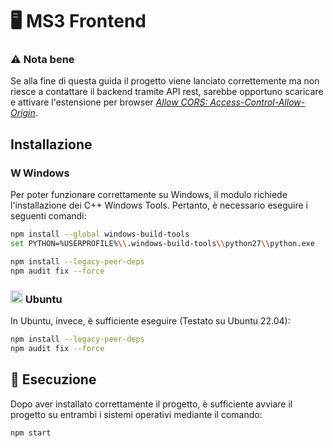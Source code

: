 # 🖥️ MS3 Frontend

### ⚠️ Nota bene
Se alla fine di questa guida il progetto viene lanciato correttemente ma non riesce a contattare il backend tramite API rest, sarebbe opportuno scaricare e attivare l'estensione per browser [ _Allow CORS: Access-Control-Allow-Origin_](https://chromewebstore.google.com/detail/allow-cors-access-control/lhobafahddgcelffkeicbaginigeejlf).

## Installazione
### <img src="https://upload.wikimedia.org/wikipedia/commons/8/87/Windows_logo_-_2021.svg" alt="Windows Logo" width="16"/> Windows
Per poter funzionare correttamente su Windows, il modulo richiede l'installazione dei C++ Windows Tools. Pertanto, è necessario eseguire i seguenti comandi:
```bash
npm install --global windows-build-tools 
set PYTHON=%USERPROFILE%\\.windows-build-tools\\python27\\python.exe

npm install --legacy-peer-deps
npm audit fix --force
```
### <img src="https://upload.wikimedia.org/wikipedia/commons/9/9e/UbuntuCoF.svg" alt="Ubuntu Logo" width="20"/> Ubuntu
In Ubuntu, invece, è sufficiente eseguire (Testato su Ubuntu 22.04):
```bash
npm install --legacy-peer-deps
npm audit fix --force
```

## 🚀 Esecuzione
Dopo aver installato correttamente il progetto, è sufficiente avviare il progetto su entrambi i sistemi operativi mediante il comando:
```bash
npm start
```
